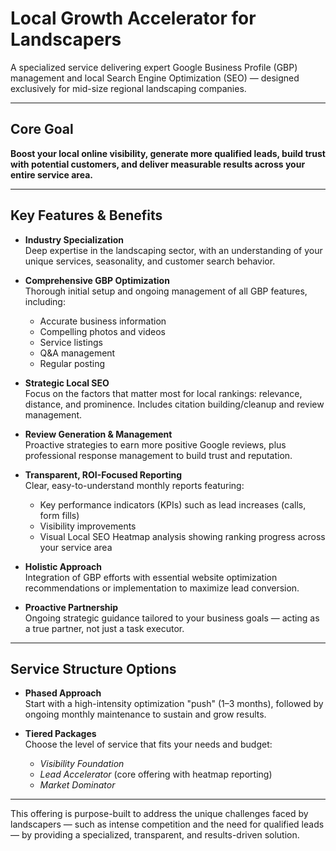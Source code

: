 # Local Growth Accelerator for Landscapers

A specialized service delivering expert Google Business Profile (GBP) management and local Search Engine Optimization (SEO) — designed exclusively for mid-size regional landscaping companies.

---

## Core Goal

**Boost your local online visibility, generate more qualified leads, build trust with potential customers, and deliver measurable results across your entire service area.**

---

## Key Features & Benefits

- **Industry Specialization**  
  Deep expertise in the landscaping sector, with an understanding of your unique services, seasonality, and customer search behavior.

- **Comprehensive GBP Optimization**  
  Thorough initial setup and ongoing management of all GBP features, including:
  - Accurate business information
  - Compelling photos and videos
  - Service listings
  - Q&A management
  - Regular posting

- **Strategic Local SEO**  
  Focus on the factors that matter most for local rankings: relevance, distance, and prominence. Includes citation building/cleanup and review management.

- **Review Generation & Management**  
  Proactive strategies to earn more positive Google reviews, plus professional response management to build trust and reputation.

- **Transparent, ROI-Focused Reporting**  
  Clear, easy-to-understand monthly reports featuring:
  - Key performance indicators (KPIs) such as lead increases (calls, form fills)
  - Visibility improvements
  - Visual Local SEO Heatmap analysis showing ranking progress across your service area

- **Holistic Approach**  
  Integration of GBP efforts with essential website optimization recommendations or implementation to maximize lead conversion.

- **Proactive Partnership**  
  Ongoing strategic guidance tailored to your business goals — acting as a true partner, not just a task executor.

---

## Service Structure Options

- **Phased Approach**  
  Start with a high-intensity optimization "push" (1–3 months), followed by ongoing monthly maintenance to sustain and grow results.

- **Tiered Packages**  
  Choose the level of service that fits your needs and budget:
  - *Visibility Foundation*
  - *Lead Accelerator* (core offering with heatmap reporting)
  - *Market Dominator*

---

This offering is purpose-built to address the unique challenges faced by landscapers — such as intense competition and the need for qualified leads — by providing a specialized, transparent, and results-driven solution.